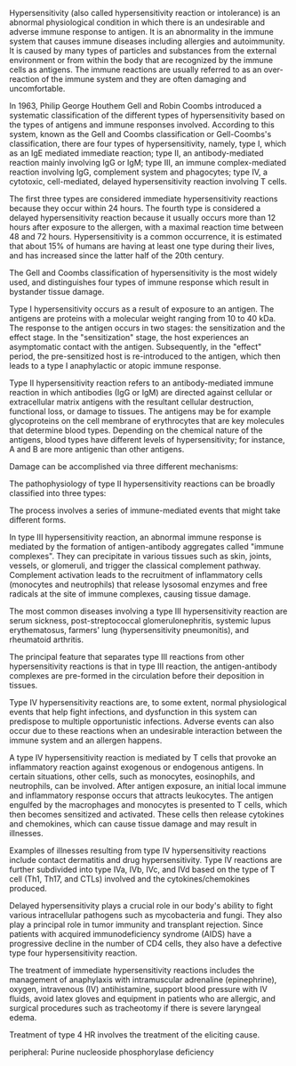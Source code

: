 Hypersensitivity (also called hypersensitivity reaction or intolerance) is an abnormal physiological condition in which there is an undesirable and adverse immune response to antigen. It is an abnormality in the immune system that causes immune diseases including allergies and autoimmunity. It is caused by many types of particles and substances from the external environment or from within the body that are recognized by the immune cells as antigens. The immune reactions are usually referred to as an over-reaction of the immune system and they are often damaging and uncomfortable.

In 1963, Philip George Houthem Gell and Robin Coombs introduced a systematic classification of the different types of hypersensitivity based on the types of antigens and immune responses involved. According to this system, known as the Gell and Coombs classification or Gell-Coombs's classification, there are four types of hypersensitivity, namely, type I, which as an IgE mediated immediate reaction; type II, an antibody-mediated reaction mainly involving IgG or IgM; type III, an immune complex-mediated reaction involving IgG, complement system and phagocytes; type IV, a cytotoxic, cell-mediated, delayed hypersensitivity reaction involving T cells.

The first three types are considered immediate hypersensitivity reactions because they occur within 24 hours. The fourth type is considered a delayed hypersensitivity reaction because it usually occurs more than 12 hours after exposure to the allergen, with a maximal reaction time between 48 and 72 hours. Hypersensitivity is a common occurrence, it is estimated that about 15% of humans are having at least one type during their lives, and has increased since the latter half of the 20th century.

The Gell and Coombs classification of hypersensitivity is the most widely used, and distinguishes four types of immune response which result in bystander tissue damage.

Type I hypersensitivity occurs as a result of exposure to an antigen. The antigens are proteins with a molecular weight ranging from 10 to 40 kDa. The response to the antigen occurs in two stages: the sensitization and the effect stage. In the "sensitization" stage, the host experiences an asymptomatic contact with the antigen. Subsequently, in the "effect" period, the pre-sensitized host is re-introduced to the antigen, which then leads to a type I anaphylactic or atopic immune response.

Type II hypersensitivity reaction refers to an antibody-mediated immune reaction in which antibodies (IgG or IgM) are directed against cellular or extracellular matrix antigens with the resultant cellular destruction, functional loss, or damage to tissues. The antigens may be for example glycoproteins on the cell membrane of erythrocytes that are key molecules that determine blood types. Depending on the chemical nature of the antigens, blood types have different levels of hypersensitivity; for instance, A and B are more antigenic than other antigens.

Damage can be accomplished via three different mechanisms:

The pathophysiology of type II hypersensitivity reactions can be broadly classified into three types:

The process involves a series of immune-mediated events that might take different forms.

In type III hypersensitivity reaction, an abnormal immune response is mediated by the formation of antigen-antibody aggregates called "immune complexes". They can precipitate in various tissues such as skin, joints, vessels, or glomeruli, and trigger the classical complement pathway. Complement activation leads to the recruitment of inflammatory cells (monocytes and neutrophils) that release lysosomal enzymes and free radicals at the site of immune complexes, causing tissue damage.

The most common diseases involving a type III hypersensitivity reaction are serum sickness, post-streptococcal glomerulonephritis, systemic lupus erythematosus, farmers' lung (hypersensitivity pneumonitis), and rheumatoid arthritis.

The principal feature that separates type III reactions from other hypersensitivity reactions is that in type III reaction, the antigen-antibody complexes are pre-formed in the circulation before their deposition in tissues.

Type IV hypersensitivity reactions are, to some extent, normal physiological events that help fight infections, and dysfunction in this system can predispose to multiple opportunistic infections. Adverse events can also occur due to these reactions when an undesirable interaction between the immune system and an allergen happens.

A type IV hypersensitivity reaction is mediated by T cells that provoke an inflammatory reaction against exogenous or endogenous antigens. In certain situations, other cells, such as monocytes, eosinophils, and neutrophils, can be involved. After antigen exposure, an initial local immune and inflammatory response occurs that attracts leukocytes. The antigen engulfed by the macrophages and monocytes is presented to T cells, which then becomes sensitized and activated. These cells then release cytokines and chemokines, which can cause tissue damage and may result in illnesses.

Examples of illnesses resulting from type IV hypersensitivity reactions include contact dermatitis and drug hypersensitivity. Type IV reactions are further subdivided into type IVa, IVb, IVc, and IVd based on the type of T cell (Th1, Th17, and CTLs) involved and the cytokines/chemokines produced.

Delayed hypersensitivity plays a crucial role in our body's ability to fight various intracellular pathogens such as mycobacteria and fungi. They also play a principal role in tumor immunity and transplant rejection. Since patients with acquired immunodeficiency syndrome (AIDS) have a progressive decline in the number of CD4 cells, they also have a defective type four hypersensitivity reaction.

The treatment of immediate hypersensitivity reactions includes the management of anaphylaxis with intramuscular adrenaline (epinephrine), oxygen, intravenous (IV) antihistamine, support blood pressure with IV fluids, avoid latex gloves and equipment in patients who are allergic, and surgical procedures such as tracheotomy if there is severe laryngeal edema.

Treatment of type 4 HR involves the treatment of the eliciting cause.

peripheral: Purine nucleoside phosphorylase deficiency